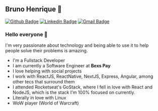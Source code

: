## Bruno Henrique 👨‍
[![Github Badge](https://img.shields.io/badge/-Github-000?style=flat-square&logo=Github&logoColor=white&link=https://github.com/brunoJSX)](https://github.com/brunoJSX)
[![Linkedin Badge](https://img.shields.io/badge/-LinkedIn-blue?style=flat-square&logo=Linkedin&logoColor=white&link=https://www.linkedin.com/in/brunojsx)](https://www.linkedin.com/in/brunojsx)
[![Gmail Badge](https://img.shields.io/badge/-Gmail-c14438?style=flat-square&logo=Gmail&logoColor=white&link=mailto:bruno28dpvat@gmail.com)](mailto:bruno28dpvat@gmail.com) 

### Hello everyone :purple_heart:
I'm very passionate about technology and being able to use it to help people solve their problems is amazing.

- I'm a Fullstack Developer
- I am currently a Software Engineer at **Bexs Pay**
- I love helping with social projects
- I work with ReactJS, ReactNative, NextJS, Express, Angular, among other tecs that surround them
- I attended Rocketseat's GoStack, where I fell in love with React and NodeJS, which is the stack I'm 100% focused on currently.
- Literally in love with Linux
- WoW player (World of Warcraft)

